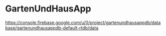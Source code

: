 # GartenUndHausApp

https://console.firebase.google.com/u/0/project/gartenundhausappdb/database/gartenundhausappdb-default-rtdb/data
